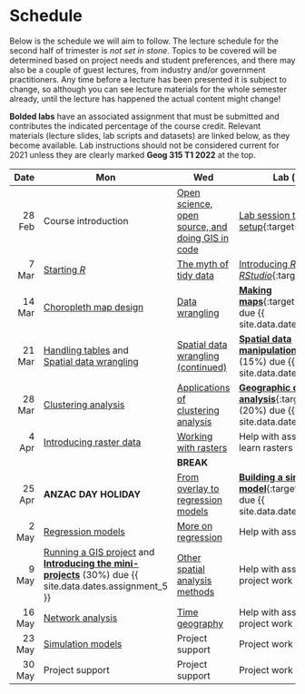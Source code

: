# Schedule
Below is the schedule we will aim to follow. The lecture schedule for the second half of trimester is *not set in stone*. Topics to be covered will be determined based on project needs and student preferences, and there may also be a couple of guest lectures, from industry and/or government practitioners. Any time before a lecture has been presented it is subject to change, so although you can see lecture materials for the whole semester already, until the lecture has happened the actual content might change!

**Bolded labs** have an associated assignment that must be submitted and contributes the indicated percentage of the course credit.  Relevant materials (lecture slides, lab scripts and datasets) are linked below, as they become available. Lab instructions should not be considered current for 2021 unless they are clearly marked **Geog 315 T1 2022** at the top.

Date | Mon | Wed | Lab (also Wed) | Video
--: | -- | -- | -- |:--
28 Feb | Course introduction | [Open science, open source, and doing GIS in code](slides/open/) | [Lab session to get software setup](labs/01-lab.html){:target="_blank"} | [Links](video-indexes/week01.html)
7 Mar | [Starting *R*](slides/starting-r/) | [The myth of tidy data](slides/tidy-data/) | [Introducing *R* and *RStudio*](labs/02-lab.html){:target="_blank"} | [Links](video-indexes/week02.html)
14 Mar | [Choropleth map design](slides/choropleth-maps/) | [Data wrangling](slides/data-wrangling/) | [**Making maps**](labs/03-lab.html){:target="_blank"} (15%) due {{ site.data.dates.assignment_1 }} | [Links](video-indexes/week03.html)
21 Mar | [Handling tables](slides/table-joins-and-dissolves/) and<br>[Spatial data wrangling](slides/spatial-data-wrangling/) | [Spatial data wrangling (continued)](slides/spatial-data-wrangling/) | [**Spatial data manipulation**](labs/04-lab.html){:target="_blank"} (15%) due {{ site.data.dates.assignment_2 }} | [Links](video-indexes/week04.html)
28 Mar | [Clustering analysis](slides/classification-clustering/) | [Applications of clustering analysis](slides/classification-examples/) | [**Geographic cluster analysis**](labs/05-lab.html){:target="_blank"} (20%) due {{ site.data.dates.assignment_3 }} | [Links](video-indexes/week05.html)
4 Apr | [Introducing raster data](slides/surface-analysis/) | [Working with rasters](slides/raster-cheatsheet/) | Help with assignments / self-learn rasters | [Links](video-indexes/week06.html)
&nbsp; | &nbsp; | **BREAK** | &nbsp;
25 Apr | **ANZAC DAY HOLIDAY** | [From overlay to regression models](slides/from-overlay-to-regression/) | [**Building a simple statistical model**](labs/07-lab.html){:target="_blank"} (20%) due {{ site.data.dates.assignment_4 }} | [Links](video-indexes/week07.html)
2 May | [Regression models](slides/regression/) | [More on regression](slides/more-on-regression/) | Help with assignments | [Links](video-indexes/week08.html)
9 May | [Running a GIS project](slides/running-a-gis-project/) and [**Introducing the mini-projects**](labs/mini-project) (30%) due {{ site.data.dates.assignment_5 }} | [Other spatial analysis methods](slides/spatial-analysis-methods/) | Help with assignments / project work | [Links](video-indexes/week09.html)
16 May | [Network analysis](slides/network-analysis/) | [Time geography](slides/time-geography/) | Help with assignments / project work
23 May | [Simulation models](slides/simulation-models/) | Project support | Project work
30 May | Project support | Project support | Project work
